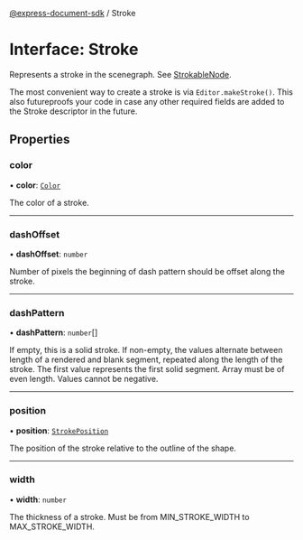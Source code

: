 [@express-document-sdk](../overview.md) / Stroke

# Interface: Stroke

Represents a stroke in the scenegraph. See [StrokableNode](../classes/StrokableNode.md).

The most convenient way to create a stroke is via `Editor.makeStroke()`. This also futureproofs your code in case any
other required fields are added to the Stroke descriptor in the future.

## Properties

### color

• **color**: [`Color`](Color.md)

The color of a stroke.

___

### dashOffset

• **dashOffset**: `number`

Number of pixels the beginning of dash pattern should be offset along the stroke.

___

### dashPattern

• **dashPattern**: `number`[]

If empty, this is a solid stroke.
If non-empty, the values alternate between length of a rendered and blank segment,
repeated along the length of the stroke. The first value represents the first solid segment.
Array must be of even length. Values cannot be negative.

___

### position

• **position**: [`StrokePosition`](../enums/StrokePosition.md)

The position of the stroke relative to the outline of the shape.

___

### width

• **width**: `number`

The thickness of a stroke. Must be from MIN_STROKE_WIDTH to MAX_STROKE_WIDTH.
